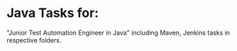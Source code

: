 # Java Tasks for:
"Junior Test Automation Engineer in Java" including Maven, Jenkins tasks in respective folders.

